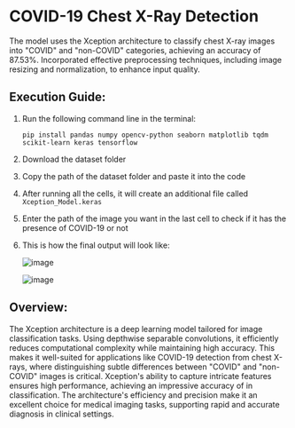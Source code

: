 # COVID-19 Chest X-Ray Detection

The model uses the Xception architecture to classify chest X-ray images into "COVID" and "non-COVID" categories, achieving an accuracy of 87.53%. Incorporated effective preprocessing techniques, including image resizing and normalization, to enhance input quality.

## Execution Guide:

1. Run the following command line in the terminal:
   ```
   pip install pandas numpy opencv-python seaborn matplotlib tqdm scikit-learn keras tensorflow
   ```
  
2. Download the dataset folder

3. Copy the path of the dataset folder and paste it into the code

4. After running all the cells, it will create an additional file called `Xception_Model.keras`

5. Enter the path of the image you want in the last cell to check if it has the presence of COVID-19 or not

6. This is how the final output will look like:

   ![image](https://github.com/user-attachments/assets/f5ef3561-cc00-44de-bc37-a8cc42a76994)

   ![image](https://github.com/user-attachments/assets/791ad909-ae92-41b3-b59a-14506a8fe7d1)


## Overview:
The Xception architecture is a deep learning model tailored for image classification tasks. Using depthwise separable convolutions, it efficiently reduces computational complexity while maintaining high accuracy. This makes it well-suited for applications like COVID-19 detection from chest X-rays, where distinguishing subtle differences between "COVID" and "non-COVID" images is critical. Xception's ability to capture intricate features ensures high performance, achieving an impressive accuracy of in classification. The architecture's efficiency and precision make it an excellent choice for medical imaging tasks, supporting rapid and accurate diagnosis in clinical settings.
